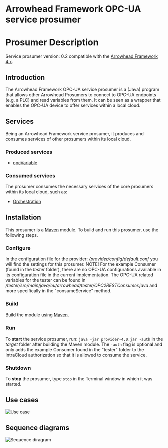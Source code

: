 Arrowhead Framework OPC-UA service prosumer
=======
Prosumer Description
=======

Service prosumer version: 0.2 compatible with the [Arrowhead Framework 4.x](https://github.com/arrowhead-f).

## Introduction
The Arrowhead Framework OPC-UA service prosumer is a (Java) program that allows other Arrowhead Prosumers to connect to OPC-UA endpoints (e.g. a PLC) and read variables from them. It can be seen as a wrapper that enables the OPC-UA device to offer services within a local cloud.

## Services
Being an Arrowhead Framework service prosumer, it produces and consumes services of other prosumers within its local cloud.

### Produced services
- [opcVariable](opcVariable.md)

### Consumed services
The prosumer consumes the necessary services of the core prosumers within its local cloud, such as:
- [Orchestration](https://github.com/arrowhead-f/core-java/tree/master/documentation/Orchestrator)


## Installation
This prosumer is a [Maven](http://maven.apache.org/) module. To build and run this prosumer, use the following steps.

### Configure
In the configuration file for the provider: */provider/config/default.conf* you will find the settings for this prosumer.  NOTE! For the example Consumer (found in the *tester* folder), there are no OPC-UA configurations available in its configuration file in the current implementation. The OPC-UA related variables for the tester can be found in */tester/src/main/java/eu/arrowhead/tester/OPC2RESTConsumer.java* and more specifically in the "consumeService" method.

### Build
Build the module using [Maven](http://maven.apache.org/).

### Run
To **start** the service prosumer, run: `java -jar provider-4.0.jar -auth` in the *target* folder after building the Maven module. 
The `-auth` flag is optional and only adds the example Consumer found in the "tester" folder to the IntraCloud authorization so that it is allowed to consume the service.

### Shutdown
To **stop** the prosumer, type `stop` in the Terminal window in which it was started.

## Use cases
![Use case](Figures/useCase.png)

## Sequence diagrams
![Sequence diragram](Figures/sequence.png)

